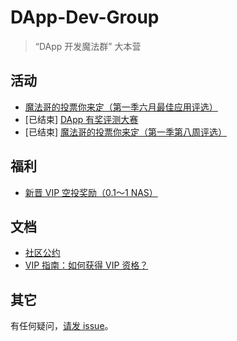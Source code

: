 # DApp-Dev-Group

> “DApp 开发魔法群” 大本营

## 活动

* [魔法哥的投票你来定（第一季六月最佳应用评选）](https://github.com/cssmagic/DApp-Dev-Group/issues/6)
* [已结束] [DApp 有奖评测大赛](https://github.com/cssmagic/DApp-Dev-Group/issues/5)
* [已结束] [魔法哥的投票你来定（第一季第八周评选）](https://github.com/cssmagic/DApp-Dev-Group/issues/4)

## 福利

* [新晋 VIP 空投奖励（0.1～1 NAS）](https://github.com/cssmagic/DApp-Dev-Group/issues/2)

## 文档

* [社区公约](https://github.com/cssmagic/DApp-Dev-Group/issues/3)
* [VIP 指南：如何获得 VIP 资格？](https://github.com/cssmagic/DApp-Dev-Group/issues/1)

## 其它

有任何疑问，[请发 issue](https://github.com/cssmagic/DApp-Dev-Group/issues/new)。
